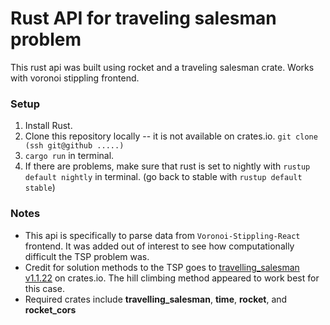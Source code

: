 # Rust API for traveling salesman problem
This rust api was built using rocket and a traveling salesman crate. Works with voronoi stippling frontend. 

### Setup
1. Install Rust. 
2. Clone this repository locally -- it is not available on crates.io. `git clone (ssh git@github .....)`
3. `cargo run` in terminal. 
4. If there are problems, make sure that rust is set to nightly with `rustup default nightly` in terminal. (go back to stable with `rustup default stable`)

### Notes
- This api is specifically to parse data from `Voronoi-Stippling-React` frontend. It was added out of interest to see how computationally difficult the TSP problem was. 
- Credit for solution methods to the TSP goes to [travelling_salesman v1.1.22](https://crates.io/crates/travelling_salesman) on crates.io. The hill climbing method appeared to work best for this case. 
- Required crates include **travelling_salesman**, **time**, **rocket**, and **rocket_cors**
